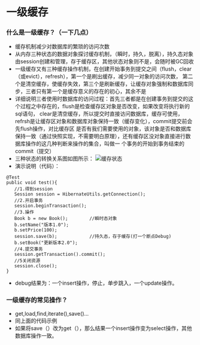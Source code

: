 一级缓存
==============
### 什么是一级缓存？（一下几点）
* 缓存机制减少对数据库的繁琐的访问次数
* 从内存三种状态的数据对象探讨缓存机制，（瞬时，持久，脱离），持久态对象由session创建和管理，存于缓存区，其他状态对象则不是，会随时被GC回收
* 一级缓存又有三种缓存操作机制，在创建开始事务到提交之间（flush，clear（或evict），refresh），第一个是刷出缓存，减少同一对象的访问次数，
第二个是清空缓存，使缓存失效，第三个是刷新缓存，让缓存对象强制和数据库同步，三者只有第一个是缓存意义的存在的初心，其余不是
* 详细说明三者使用时数据库的访问过程：首先三者都是在创建事务到提交的这个过程之中存在的，flush是检查缓存区对象是否改变，如果改变将执行新的sql语句，
clear是清空缓存，所以提交时直接访问数据库，缓存可使用，refrsh是让缓存区对象和数据库对象保持一致（缓存变化），commit提交前会先flush操作，对比缓存区
是否有我们需要使用的对象，该对象是否和数据库保持一致（通过快照实现，不需要明白原理），还有缓存区没对象直接进行数据库操作的这几种判断来操作的集合，叫做一
个事务的开始到事务结束的commit（提交）
* 三种状态的转换关系图如图所示：
![缓存状态](http://img.my.csdn.net/uploads/201211/09/1352463633_2026.jpg)
* 演示说明（代码）：
```
@Test
public void test(){
   //1.得到session
   Session session = HibernateUtils.getConnection();
   //2.开启事务
   session.beginTransaction();
   //3.操作
   Book b = new Book();        //瞬时态对象
   b.setName("版本1.0");
   b.setPrice(100);
   session.save(b);            //持久态，存于缓存(打一个断点Debug)
   b.setBook("更新版本2.0");
   //4.提交事务
   session.getTransaction().commit();
   //5关闭资源
   session.close();
}
```
* debug结果为：一个insert操作，停止，单步跳入，一个update操作。

### 一级缓存的常见操作？
* get,load,find,iterate(),save()...
* 同上面的代码示例
* 如果将save（）改为get（），那么结果一个insert操作变为select操作，其他数据库操作一致。
